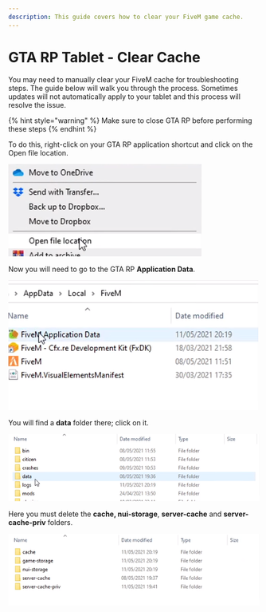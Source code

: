 ```yaml
---
description: This guide covers how to clear your FiveM game cache.
---
```


# GTA RP Tablet - Clear Cache

You may need to manually clear your FiveM cache for troubleshooting steps. The guide below will walk you through the process. Sometimes updates will not automatically apply to your tablet and this process will resolve the issue.

{% hint style="warning" %}
Make sure to close GTA RP before performing these steps
{% endhint %}

To do this, right-click on your GTA RP application shortcut and click on the Open file location.

![](<../.gitbook/assets/image (280) (1).png>)

Now you will need to go to the GTA RP **Application Data**.

![](<../.gitbook/assets/image (279) (1).png>)

You will find a **data** folder there; click on it.

![](<../.gitbook/assets/image (16) (2) (1).png>)

Here you must delete the **cache, nui-storage**, **server-cache** and **server-cache-priv** folders. &#x20;

![](<../.gitbook/assets/image (278) (2).png>)
